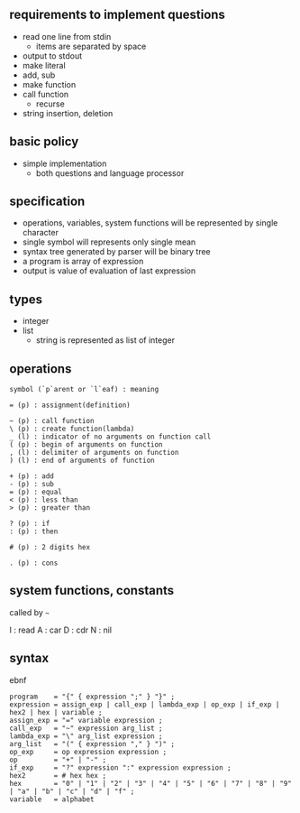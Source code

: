 ## requirements to implement questions

* read one line from stdin
  * items are separated by space
* output to stdout
* make literal
* add, sub
* make function
* call function
  * recurse
* string insertion, deletion

## basic policy

* simple implementation
  * both questions and language processor

## specification

* operations, variables, system functions will be represented by single character
* single symbol will represents only single mean
* syntax tree generated by parser will be binary tree
* a program is array of expression
* output is value of evaluation of last expression

## types

* integer
* list
  * string is represented as list of integer

## operations

```
symbol (`p`arent or `l`eaf) : meaning

= (p) : assignment(definition)

~ (p) : call function
\ (p) : create function(lambda)
_ (l) : indicator of no arguments on function call
( (p) : begin of arguments on function
, (l) : delimiter of arguments on function
) (l) : end of arguments of function

+ (p) : add
- (p) : sub
= (p) : equal
< (p) : less than
> (p) : greater than

? (p) : if
: (p) : then

# (p) : 2 digits hex

. (p) : cons

```

## system functions, constants

called by `~`

I : read
A : car
D : cdr
N : nil

## syntax

ebnf

```
program    = "{" { expression ";" } "}" ;
expression = assign_exp | call_exp | lambda_exp | op_exp | if_exp | hex2 | hex | variable ;
assign_exp = "=" variable expression ;
call_exp   = "~" expression arg_list ;
lambda_exp = "\" arg_list expression ;
arg_list   = "(" { expression "," } ")" ;
op_exp     = op expression expression ;
op         = "+" | "-" ;
if_exp     = "?" expression ":" expression expression ;
hex2       = # hex hex ;
hex        = "0" | "1" | "2" | "3" | "4" | "5" | "6" | "7" | "8" | "9" | "a" | "b" | "c" | "d" | "f" ;
variable   = alphabet
```

